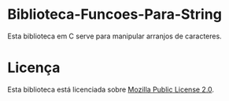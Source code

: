 # Biblioteca-Funcoes-Para-String
Esta biblioteca em C serve para manipular arranjos de caracteres.

# Licença
Esta biblioteca está licenciada sobre [Mozilla Public License 2.0](https://github.com/Henriquemcc/Biblioteca_Funcoes_Para_String_C/blob/master/LICENSE).
